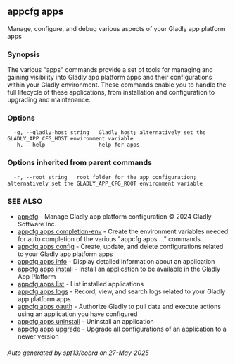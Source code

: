 ## appcfg apps

Manage, configure, and debug various aspects of your Gladly app platform apps

### Synopsis

The various "apps" commands provide a set of tools for managing and gaining visibility into Gladly app platform apps and their configurations within your Gladly environment. These commands enable you to handle the full lifecycle of these applications, from installation and configuration to upgrading and maintenance.

### Options

```
  -g, --gladly-host string   Gladly host; alternatively set the GLADLY_APP_CFG_HOST environment variable
  -h, --help                 help for apps
```

### Options inherited from parent commands

```
  -r, --root string   root folder for the app configuration; alternatively set the GLADLY_APP_CFG_ROOT environment variable
```

### SEE ALSO

* [appcfg](appcfg.md)	 - Manage Gladly app platform configuration © 2024 Gladly Software Inc.
* [appcfg apps completion-env](appcfg_apps_completion-env.md)	 - Create the environment variables needed for auto completion of the various "appcfg apps ..." commands.
* [appcfg apps config](appcfg_apps_config.md)	 - Create, update, and delete configurations related to your Gladly app platform apps
* [appcfg apps info](appcfg_apps_info.md)	 - Display detailed information about an application
* [appcfg apps install](appcfg_apps_install.md)	 - Install an application to be available in the Gladly App Platform
* [appcfg apps list](appcfg_apps_list.md)	 - List installed applications
* [appcfg apps logs](appcfg_apps_logs.md)	 - Record, view, and search logs related to your Gladly app platform apps
* [appcfg apps oauth](appcfg_apps_oauth.md)	 - Authorize Gladly to pull data and execute actions using an application you have configured
* [appcfg apps uninstall](appcfg_apps_uninstall.md)	 - Uninstall an application
* [appcfg apps upgrade](appcfg_apps_upgrade.md)	 - Upgrade all configurations of an application to a newer version

###### Auto generated by spf13/cobra on 27-May-2025
